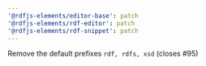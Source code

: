 ```yaml
---
'@rdfjs-elements/editor-base': patch
'@rdfjs-elements/rdf-editor': patch
'@rdfjs-elements/rdf-snippet': patch
---
```


Remove the default prefixes `rdf, rdfs, xsd` (closes #95)
